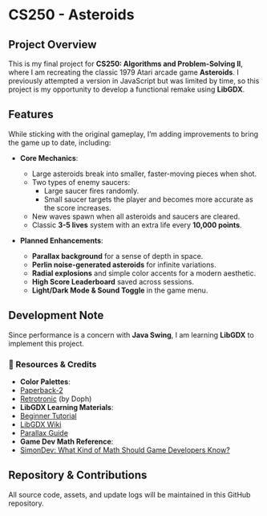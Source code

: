 #  CS250 - Asteroids

##  Project Overview
This is my final project for **CS250: Algorithms and Problem-Solving II**, where I am recreating the classic 1979 Atari arcade game **Asteroids**. I previously attempted a version in JavaScript but was limited by time, so this project is my opportunity to develop a functional remake using **LibGDX**.

##  Features
While sticking with the original gameplay, I’m adding improvements to bring the game up to date, including:

- **Core Mechanics**:
  - Large asteroids break into smaller, faster-moving pieces when shot.
  - Two types of enemy saucers:  
    -  Large saucer fires randomly.  
    -  Small saucer targets the player and becomes more accurate as the score increases.
  - New waves spawn when all asteroids and saucers are cleared.
  - Classic **3-5 lives** system with an extra life every **10,000 points**.

- **Planned Enhancements**:
  -  **Parallax background** for a sense of depth in space.
  -  **Perlin noise-generated asteroids** for infinite variations.
  -  **Radial explosions** and simple color accents for a modern aesthetic.
  -  **High Score Leaderboard** saved across sessions.
  -  **Light/Dark Mode & Sound Toggle** in the game menu.

## Development Note
Since performance is a concern with **Java Swing**, I am learning **LibGDX** to implement this project.

### 📖 Resources & Credits
-  **Color Palettes**:  
  - [Paperback-2](https://lospec.com/palette-list/paperback-2)  
  - [Retrotronic](https://lospec.com/palette-list/retrotronic) (by Doph)
-  **LibGDX Learning Materials**:  
  - [Beginner Tutorial](https://colourtann.github.io/HelloLibgdx/index.html)  
  - [LibGDX Wiki](https://libgdx.com/wiki/)  
  - [Parallax Guide](https://libgdxinfo.wordpress.com/parallax/)
-  **Game Dev Math Reference**:  
  - [SimonDev: What Kind of Math Should Game Developers Know?](https://www.youtube.com/watch?v=eRVRioN4GwA&list=WL&index=25)

##  Repository & Contributions
All source code, assets, and update logs will be maintained in this GitHub repository.
